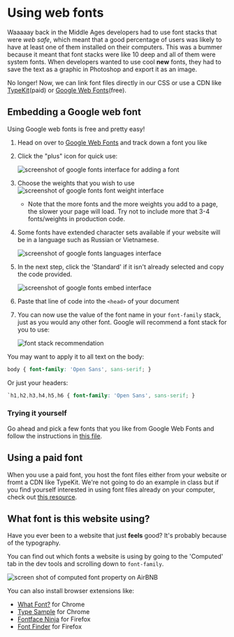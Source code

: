 <!-- Student takeaway: -->
<!--Student will be able to:
- Embed and use a Google font
- Know how to find out what font a website is using
-->

# Using web fonts

Waaaaay back in the Middle Ages developers had to use font stacks that were _web safe_, which meant that a good percentage of users was likely to have at least one of them installed on their computers. This was a bummer because it meant that font stacks were like 10 deep and all of them were system fonts. When developers wanted to use cool **new** fonts, they had to save the text as a graphic in Photoshop and export it as an image.

No longer! Now, we can link font files directly in our CSS or use a CDN like [TypeKit](http://typekit.com)(paid) or [Google Web Fonts](http://www.google.com/webfonts)(free). 

## Embedding a Google web font
Using Google web fonts is free and pretty easy! 

1. Head on over to [Google Web Fonts](ttp://www.google.com/webfonts) and track down a font you like

1. Click the "plus" icon for quick use:

    ![screenshot of google fonts interface for adding a font](https://hychalknotes.s3.amazonaws.com/google-fonts-interface-plus-sign.png)

1. Choose the weights that you wish to use
    ![screenshot of google fonts font weight interface](https://hychalknotes.s3.amazonaws.com/google-fonts-font-weight-interface.png)
    * Note that the more fonts and the more weights you add to a page, the slower your page will load. Try not to include more that 3-4 fonts/weights in production code.

1. Some fonts have extended character sets available if your website will be in a language such as Russian or Vietnamese.

    ![screenshot of google fonts languages interface](https://hychalknotes.s3.amazonaws.com/google-fonts-languages-interface.png)

1. In the next step, click the 'Standard' if it isn't already selected and copy the code provided. 

    ![screenshot of google fonts embed interface](https://hychalknotes.s3.amazonaws.com/google-fonts-embed-interface.png)

1. Paste that line of code into the `<head>` of your document

1. You can now use the value of the font name in your `font-family` stack, just as you would any other font. Google will recommend a font stack for you to use:

    ![font stack recommendation](https://hychalknotes.s3.amazonaws.com/google-fonts-font-stack.png)


You may want to apply it to all text on the body:
``` css
body { font-family: 'Open Sans', sans-serif; }
```
Or just your headers:
```css
`h1,h2,h3,h4,h5,h6 { font-family: 'Open Sans', sans-serif; }
```

### Trying it yourself

Go ahead and pick a few fonts that you like from Google Web Fonts and follow the instructions in [this file](https://hychalknotes.s3.amazonaws.com/web-fonts-exercise-bootcamp.zip).

## Using a paid font
When you use a paid font, you host the font files either from your website or fromt a CDN like TypeKit. We're not going to do an example in class but if you find yourself interested in using font files already on your computer, check out [this resource](https://css-tricks.com/snippets/css/using-font-face/).

## What font is this website using?
<!-- Note that this is extra content; you don't have to get into it in the lesson -->
Have you ever been to a website that just **feels** good? It's probably because of the typography.

You can find out which fonts a website is using by going to the 'Computed' tab in the dev tools and scrolling down to `font-family`.

![screen shot of computed font property on AirBNB](https://hychalknotes.s3.amazonaws.com/computed-font-property.png)

You can also install browser extensions like:
* [What Font?](https://chrome.google.com/webstore/detail/whatfont/jabopobgcpjmedljpbcaablpmlmfcogm) for Chrome
* [Type Sample](http://www.typesample.com/)  for Chrome
* [Fontface Ninja](https://addons.mozilla.org/en-US/firefox/addon/fontface-ninja/) for Firefox
* [Font Finder](https://addons.mozilla.org/en-US/firefox/addon/font-inspect/) for Firefox